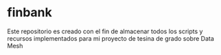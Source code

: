 # finbank
Este repositorio es creado con el fin de almacenar todos los scripts y recursos implementados para mi proyecto de tesina de grado sobre Data Mesh
